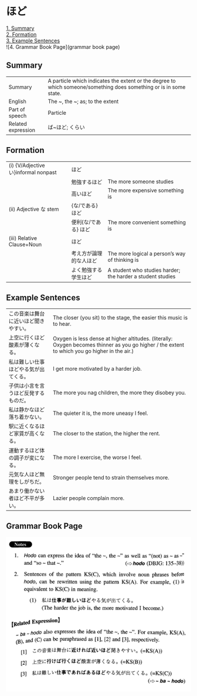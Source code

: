 # ほど

[1. Summary](#summary)<br>
[2. Formation](#formation)<br>
[3. Example Sentences](#example-sentences)<br>
![4. Grammar Book Page](grammar book page)<br>


## Summary

<table><tr>   <td>Summary</td>   <td>A particle which indicates the extent or the degree to which someone/something does something or is in some state.</td></tr><tr>   <td>English</td>   <td>The ~, the ~; as; to the extent</td></tr><tr>   <td>Part of speech</td>   <td>Particle</td></tr><tr>   <td>Related expression</td>   <td>ば~ほど; くらい</td></tr></table>

## Formation

<table class="table"> <tbody><tr class="tr head"> <td class="td"><span class="numbers">(i) </span><span class="bold"><span>{V/Adjective い}informal    nonpast</span> </span></td> <td class="td"><span class="concept">ほど</span> </td> <td class="td"><span>&nbsp;</span></td> </tr> <tr class="tr"> <td class="td"><span>&nbsp;</span></td> <td class="td"><span>勉強する<span class="concept">ほど</span></span> </td> <td class="td"><span>The    more someone studies</span></td> </tr> <tr class="tr"> <td class="td"><span>&nbsp;</span></td> <td class="td"><span>高い<span class="concept">ほど</span></span> </td> <td class="td"><span>The    more expensive something is</span></td> </tr> <tr class="tr head"> <td class="td"><span class="numbers">(ii)</span> <span> <span class="bold">Adjective な stem</span></span></td> <td class="td"><span>{<span class="concept">な</span>/<span class="concept">である</span>} <span class="concept">ほど</span></span></td> <td class="td"><span>&nbsp;</span></td> </tr> <tr class="tr"> <td class="td"><span>&nbsp;</span></td> <td class="td"><span>便利</span><span>{<span class="concept">な</span>/<span class="concept">である</span>} <span class="concept">ほど</span></span></td> <td class="td"><span>The    more convenient something is</span></td> </tr> <tr class="tr head"> <td class="td"><span class="numbers">(iii)</span> <span> <span class="bold">Relative Clause+Noun</span></span></td> <td class="td"><span class="concept">ほど</span> </td> <td class="td"><span>&nbsp;</span></td> </tr> <tr class="tr"> <td class="td"><span>&nbsp;</span></td> <td class="td"><span>考え方が論理的な人<span class="concept">ほど</span></span> </td> <td class="td"><span>The    more logical a person’s way of thinking is</span></td> </tr> <tr class="tr"> <td class="td"><span>&nbsp;</span></td> <td class="td"><span>よく勉強する学生<span class="concept">ほど</span></span> </td> <td class="td"><span>A    student who studies harder; the harder a student studies</span></td> </tr> </tbody></table>

## Example Sentences

<table><tr>   <td>この音楽は舞台に近いほど聞きやすい。</td>   <td>The closer (you sit) to the stage, the easier this music is to hear.</td></tr><tr>   <td>上空に行くほど酸素が薄くなる。</td>   <td>Oxygen is less dense at higher altitudes. (literally: Oxygen becomes thinner as you go higher / the extent to which you go higher in the air.)</td></tr><tr>   <td>私は難しい仕事ほどやる気が出てくる。</td>   <td>I get more motivated by a harder job.</td></tr><tr>   <td>子供は小言を言うほど反発するものだ。</td>   <td>The more you nag children, the more they disobey you.</td></tr><tr>   <td>私は静かなほど落ち着かない。</td>   <td>The quieter it is, the more uneasy I feel.</td></tr><tr>   <td>駅に近くなるほど家賃が高くなる。</td>   <td>The closer to the station, the higher the rent.</td></tr><tr>   <td>運動するほど体の調子が変になる。</td>   <td>The more I exercise, the worse I feel.</td></tr><tr>   <td>元気な人ほど無理をしがちだ。</td>   <td>Stronger people tend to strain themselves more.</td></tr><tr>   <td>あまり働かない者ほど不平が多い。</td>   <td>Lazier people complain more.</td></tr></table>

## Grammar Book Page

![](../img/Intermediateほど.png)

